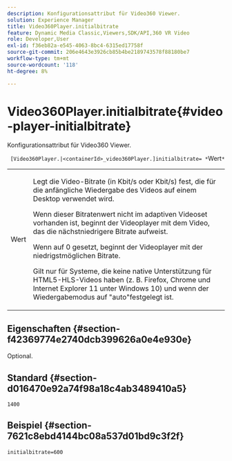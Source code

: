```yaml
---
description: Konfigurationsattribut für Video360 Viewer.
solution: Experience Manager
title: Video360Player.initialbitrate
feature: Dynamic Media Classic,Viewers,SDK/API,360 VR Video
role: Developer,User
exl-id: f36eb82a-e545-4063-8bc4-6315ed17758f
source-git-commit: 206e4643e3926cb85b4be2189743578f88180be7
workflow-type: tm+mt
source-wordcount: '118'
ht-degree: 8%

---
```


# Video360Player.initialbitrate{#video-player-initialbitrate}

Konfigurationsattribut für Video360 Viewer.

` [Video360Player.|<containerId>_video360Player.]initialbitrate= *`Wert`*`

<table id="table_C616483932C2482CA9794DDD7313FD7C"> 
 <tbody> 
  <tr> 
   <td colname="col1"> <p> <span class="codeph"> Wert</span> </p> </td> 
   <td colname="col2"> <p> Legt die Video-Bitrate (in Kbit/s oder Kbit/s) fest, die für die anfängliche Wiedergabe des Videos auf einem Desktop verwendet wird. </p> <p>Wenn dieser Bitratenwert nicht im adaptiven Videoset vorhanden ist, beginnt der Videoplayer mit dem Video, das die nächstniedrigere Bitrate aufweist. </p> <p>Wenn auf <span class="codeph"> 0</span> gesetzt, beginnt der Videoplayer mit der niedrigstmöglichen Bitrate. </p> <p>Gilt nur für Systeme, die keine native Unterstützung für HTML5-HLS-Videos haben (z. B. Firefox, Chrome und Internet Explorer 11 unter Windows 10) und wenn der Wiedergabemodus auf "auto"festgelegt ist. </p> </td> 
  </tr> 
 </tbody> 
</table>

## Eigenschaften {#section-f42369774e2740dcb399626a0e4e930e}

Optional.

## Standard {#section-d016470e92a74f98a18c4ab3489410a5}

`1400`

## Beispiel {#section-7621c8ebd4144bc08a537d01bd9c3f2f}

```
initialbitrate=600
```
